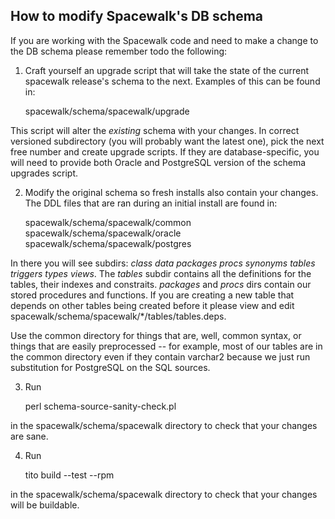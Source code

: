 ## How to modify Spacewalk's DB schema



If you are working with the Spacewalk code and need to make a change to the DB schema please remember todo the following:


1.  Craft yourself an upgrade script that will take the state of the current spacewalk release's schema to the next.  Examples of this can be found in:


      spacewalk/schema/spacewalk/upgrade

This script will alter the *existing* schema with your changes. In correct versioned subdirectory (you will probably want the latest one), pick the next free number and create upgrade scripts. If they are database-specific, you will need to provide both Oracle and PostgreSQL version of the schema upgrades script.

2.  Modify the original schema so fresh installs also contain your changes.  The DDL files that are ran during an initial install are found in:


      spacewalk/schema/spacewalk/common
      spacewalk/schema/spacewalk/oracle
      spacewalk/schema/spacewalk/postgres

In there you will see subdirs:  *class data packages procs  synonyms tables triggers types views*.  The *tables* subdir contains all the definitions for the tables, their indexes and constraits.  *packages* and *procs* dirs contain our stored procedures and functions.  If you are creating a new table that depends on other tables being created before it please view and edit spacewalk/schema/spacewalk/*/tables/tables.deps.

Use the common directory for things that are, well, common syntax, or things that are easily preprocessed -- for example, most of our tables are in the common directory even if they contain varchar2 because we just run substitution for PostgreSQL on the SQL sources.

3. Run


      perl schema-source-sanity-check.pl

in the spacewalk/schema/spacewalk directory to check that your changes are sane.

4. Run


      tito build --test --rpm

in the spacewalk/schema/spacewalk directory to check that your changes will be buildable.
